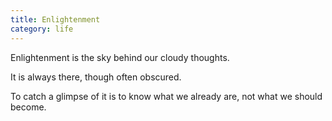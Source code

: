 ```yaml
---
title: Enlightenment
category: life
---
```


Enlightenment
is the sky
behind
our cloudy thoughts.

It is always there,
though often
obscured.

To catch a glimpse of it
is to know
what we already are,
not
what we should
become.

